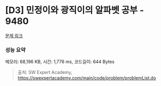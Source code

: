 # [D3] 민정이와 광직이의 알파벳 공부 - 9480 

[문제 링크](https://swexpertacademy.com/main/code/problem/problemDetail.do?contestProbId=AXAdrmW61ssDFAXq) 

### 성능 요약

메모리: 68,196 KB, 시간: 1,776 ms, 코드길이: 644 Bytes



> 출처: SW Expert Academy, https://swexpertacademy.com/main/code/problem/problemList.do
